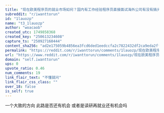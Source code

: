 ```yaml
---
title: "现在欧美程序员的就业市场如何？国内有工作经验程序员直接面试海外公司有没有搞头"
subreddit: "r/iwanttorun"
id: "1lauozp"
name: "t3_1lauozp"
author: "woacaob"
created_utc: 1749858368
created_key: "250613234608"
capture_ts: "250927160444"
content_sha256: "ad2e175059b4856ea3fcd6ded1eedccfa2c7822432df2ca9eda2ff0c3d336e57"
permalink: "https://reddit.com/r/iwanttorun/comments/1lauozp/现在欧美程序员的就业市场如何国内有工作经验程序员直接面试海外公司有没有搞头/"
url: "https://www.reddit.com/r/iwanttorun/comments/1lauozp/现在欧美程序员的就业市场如何国内有工作经验程序员直接面试海外公司有没有搞头/"
domain: "self.iwanttorun"
ups: 0
upvote_ratio: 0.46
num_comments: 19
link_flair_text: "不懂就问"
link_flair_css_class: ""
over_18: false
is_self: true
---
```


一个大致的方向 此路是否还有机会 或者是读研再就业还有机会吗
